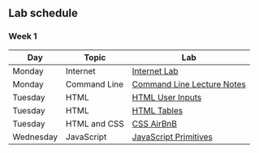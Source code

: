 ## Lab schedule

<!-- ### Week 4
| Day | Topic  | Lab |
| ----| ------ | ---- |
| Wednesday | Node Express Server | [CRUD Newspaper Website](https://github.com/WDI-SEA/express-daily-planet)|
| Tuesday | Morning Exercise | [URL Encode](https://gist.github.com/geluso/5388d0a83fdfb56a4b84c98d2aad5f8b)|
| Monday | OOP | [Prototype Body Shop][1020]|
| Monday | AJAX | [Reddit JSON Image Search][0130]|

### Week 2

| Day | Topic  | Lab |
| ----| ------ | ---- |
| Wednesday | jQuery DOM | [jQuery Intro Lab](https://github.com/davified/jquery-intro-lab) |
| Wednesday | DOM Manipulation | [Times Tables](https://github.com/ga-students/dom-times-table) |
| Tuesday | Intervals | [JavaScript Clock Intervals](https://github.com/ga-students/js-clock-intervals) |
| Monday | Git Merging | [Learn Git News Room Style](https://github.com/ga-students/learn-git-newsroom-style) | -->

### Week 1

| Day       | Topic        | Lab                                                                 |
| ------    | -----        | --------                                                            |
| Monday    | Internet     | [Internet Lab][1000]                                                |
| Monday    | Command Line | [Command Line Lecture Notes][1001]                                  |
| Tuesday   | HTML         | [HTML User Inputs](https://github.com/WDI-SEA/html_user_inputs)     |
| Tuesday   | HTML         | [HTML Tables](https://github.com/WDI-SEA/html_top_ten_movies_table) |
| Tuesday   | HTML and CSS | [CSS AirBnB](https://github.com/WDI-SEA/css-airbnb)                 |
| Wednesday | JavaScript   | [JavaScript Primitives](https://github.com/WDI-SEA/js-control-flow) | 

<!-- | Friday    | Javascript | [Javascript Control Flow][1004] |
| Friday    | Javascript | [Javascript Functions][1007] |
| Thursday | Javascript| Javascript exercises in Class                                        |
| Wednesday | JavaScript | Javascript exercises in Class                                       |
| Tuesday   | CSS        | [Recreate Instagram][902]                                            | -->

<!--  links to labs -->

[1000]: 03-internet/internet-lab.md
[1001]: https://wdi_sea.gitbooks.io/notes/content/01-workflow/command-line/01readme.html
[1004]: https://github.com/davified/js-control-flow
[1007]: https://github.com/davified/js-functions
[1020]: https://github.com/WDI-SEA/oop-prototype-car
[0130]: https://github.com/ga-students/reddit-json-image-search-results

